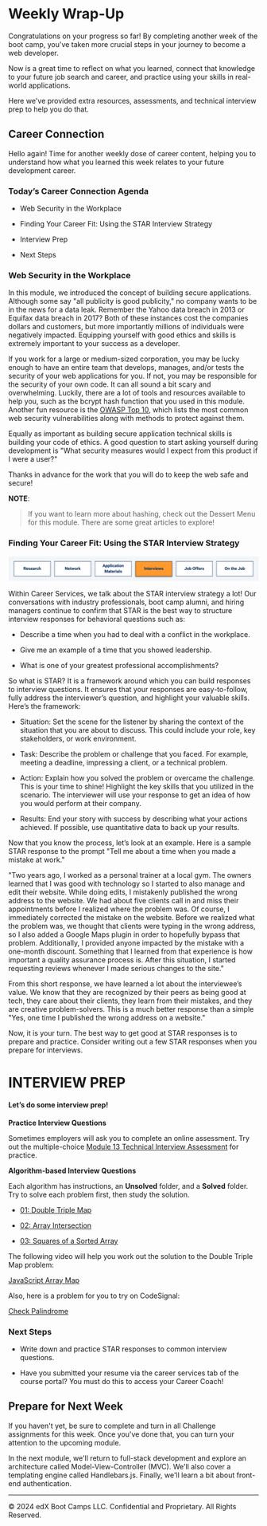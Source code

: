 # Weekly Wrap-Up
Congratulations on your progress so far! By completing another week of the boot camp, you've taken more crucial steps in your journey to become a web developer.

Now is a great time to reflect on what you learned, connect that knowledge to your future job search and career, and practice using your skills in real-world applications.

Here we've provided extra resources, assessments, and technical interview prep to help you do that.

## Career Connection
Hello again! Time for another weekly dose of career content, helping you to understand how what you learned this week relates to your future development career.

### Today’s Career Connection Agenda
* Web Security in the Workplace

* Finding Your Career Fit: Using the STAR Interview Strategy

* Interview Prep

* Next Steps

### Web Security in the Workplace
In this module, we introduced the concept of building secure applications. Although some say "all publicity is good publicity," no company wants to be in the news for a data leak. Remember the Yahoo data breach in 2013 or Equifax data breach in 2017? Both of these instances cost the companies dollars and customers, but more importantly millions of individuals were negatively impacted. Equipping yourself with good ethics and skills is extremely important to your success as a developer.

If you work for a large or medium-sized corporation, you may be lucky enough to have an entire team that develops, manages, and/or tests the security of your web applications for you. If not, you may be responsible for the security of your own code. It can all sound a bit scary and overwhelming. Luckily, there are a lot of tools and resources available to help you, such as the bcrypt hash function that you used in this module. Another fun resource is the [OWASP Top 10](https://owasp.org/Top10/), which lists the most common web security vulnerabilities along with methods to protect against them.

Equally as important as building secure application technical skills is building your code of ethics. A good question to start asking yourself during development is "What security measures would I expect from this product if I were a user?"

Thanks in advance for the work that you will do to keep the web safe and secure!

**NOTE**:
> If you want to learn more about hashing, check out the Dessert Menu for this module. There are some great articles to explore!

### Finding Your Career Fit: Using the STAR Interview Strategy

![](../../../images/coding-career-application-interviews.png)

Within Career Services, we talk about the STAR interview strategy a lot! Our conversations with industry professionals, boot camp alumni, and hiring managers continue to confirm that STAR is the best way to structure interview responses for behavioral questions such as:

* Describe a time when you had to deal with a conflict in the workplace.

* Give me an example of a time that you showed leadership.

* What is one of your greatest professional accomplishments?

So what is STAR? It is a framework around which you can build responses to interview questions. It ensures that your responses are easy-to-follow, fully address the interviewer’s question, and highlight your valuable skills. Here’s the framework:

* Situation: Set the scene for the listener by sharing the context of the situation that you are about to discuss. This could include your role, key stakeholders, or work environment.

* Task: Describe the problem or challenge that you faced. For example, meeting a deadline, impressing a client, or a technical problem.

* Action: Explain how you solved the problem or overcame the challenge. This is your time to shine! Highlight the key skills that you utilized in the scenario. The interviewer will use your response to get an idea of how you would perform at their company.

* Results: End your story with success by describing what your actions achieved. If possible, use quantitative data to back up your results.

Now that you know the process, let’s look at an example. Here is a sample STAR response to the prompt "Tell me about a time when you made a mistake at work."

"Two years ago, I worked as a personal trainer at a local gym. The owners learned that I was good with technology so I started to also manage and edit their website. While doing edits, I mistakenly published the wrong address to the website. We had about five clients call in and miss their appointments before I realized where the problem was. Of course, I immediately corrected the mistake on the website. Before we realized what the problem was, we thought that clients were typing in the wrong address, so I also added a Google Maps plugin in order to hopefully bypass that problem. Additionally, I provided anyone impacted by the mistake with a one-month discount. Something that I learned from that experience is how important a quality assurance process is. After this situation, I started requesting reviews whenever I made serious changes to the site."

From this short response, we have learned a lot about the interviewee’s value. We know that they are recognized by their peers as being good at tech, they care about their clients, they learn from their mistakes, and they are creative problem-solvers. This is a much better response than a simple "Yes, one time I published the wrong address on a website."

Now, it is your turn. The best way to get good at STAR responses is to prepare and practice. Consider writing out a few STAR responses when you prepare for interviews.


# INTERVIEW PREP
#### Let’s do some interview prep!

**Practice Interview Questions**

Sometimes employers will ask you to complete an online assessment. Try out the multiple-choice [Module 13 Technical Interview Assessment](https://forms.gle/xH18Tn3PwctkCUBi9) for practice.

**Algorithm-based Interview Questions**

Each algorithm has instructions, an **Unsolved** folder, and a **Solved** folder. Try to solve each problem first, then study the solution.

* [01: Double Triple Map](https://static.fullstack-bootcamp.com/algorithms/13-ORM/01-double-triple-map.zip)

* [02: Array Intersection](https://static.fullstack-bootcamp.com/algorithms/13-ORM/02-array-intersection.zip)

* [03: Squares of a Sorted Array](https://static.fullstack-bootcamp.com/algorithms/13-ORM/03-squares-of-a-sorted-array.zip)

The following video will help you work out the solution to the Double Triple Map problem:

[JavaScript Array Map](https://www.youtube.com/watch?v=G3BS3sh3D8Q)

Also, here is a problem for you to try on CodeSignal:

[Check Palindrome](https://app.codesignal.com/public-test/zE2ktiq86xwEnMov2/bY2xgpYL4NGKoE)

### Next Steps
* Write down and practice STAR responses to common interview questions.

* Have you submitted your resume via the career services tab of the course portal? You must do this to access your Career Coach!

## Prepare for Next Week
If you haven't yet, be sure to complete and turn in all Challenge assignments for this week. Once you've done that, you can turn your attention to the upcoming module.

In the next module, we'll return to full-stack development and explore an architecture called Model-View-Controller (MVC). We'll also cover a templating engine called Handlebars.js. Finally, we'll learn a bit about front-end authentication.

---
© 2024 edX Boot Camps LLC. Confidential and Proprietary. All Rights Reserved.